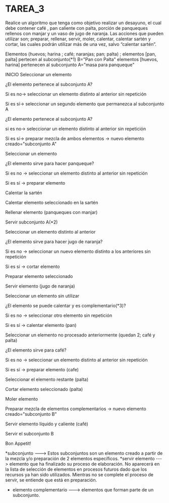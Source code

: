 # TAREA_3 

Realice un algoritmo que tenga como objetivo realizar un desayuno, el cual
debe contener café , pan caliente con palta, porción de panqueques rellenos
con manjar y un vaso de jugo de naranja. Las acciones que pueden utilizar
son; preparar, rellenar, servir, moler, calentar, calentar sartén y cortar, las
cuales podrán utilizar más de una vez, salvo “calentar sartén”.


Elementos (huevos; harina ; café; naranjas; pan; palta) ; elementos [pan, palta] pertecen al subconjunto(*1) B="Pan con Palta"
elementos [huevos, harina] pertenecen al subconjunto A="masa para panqueque"

INICIO
Seleccionar un elemento

¿El elemento pertenece al subconjunto A?

Si es no-> seleccionar un elemento distinto al anterior sin repetición

Si es sí-> seleccionar un segundo elemento que permanezca al subconjunto A

¿El elemento pertenece al subconjunto A?

si es no-> seleccionar un elemento distinto al anterior sin repetición

Si es sí-> preparar mezcla de ambos elementos -> nuevo elemento creado="subconjunto A"

Seleccionar un elemento

¿El elemento sirve para hacer panqueque?

Si es no -> seleccionar un elemento distinto al anterior sin repetición

Si es sí -> preparar elemento 

Calentar la sartén

Calentar elemento seleccionado en la sartén

Rellenar elemento (panqueques con manjar)

Servir subconjunto A(*2)

Seleccionar un elemento distinto al anterior 

¿El elemento sirve para hacer jugo de naranja?

Si es no -> seleccionar un nuevo elemento distinto a los anteriores sin repetición

Si es sí ->  cortar elemento 

Preparar elemento seleccionado

Servir elemento (jugo de naranja)

Seleccionar un elemento sin utilizar

¿El elemento se puede calentar y es complementario(*3)?

Si es no -> seleccionar otro elemento sin repetición

Si es sí ->  calentar elemento (pan)

Seleccionar un elemento no procesado anteriormente (quedan 2; café y palta)

¿El elemento sirve para café?

Si es no -> seleccionar un elemento distinto al anterior sin repetición

Si es sí -> preparar elemento (cafe)

Seleccionar el elemento restante (palta)

Cortar elemento seleccionado (palta)

Moler elemento 

Preparar mezcla de elementos complementarios -> nuevo elemento creado="subconjunto B"

Servir elemento líquido y caliente (café)

Servir el subconjunto B

Bon Appetit!

*subconjunto ---> Estos subconjuntos son un elemento creado a partir de la mezcla y/o preparación de  2 elementos específicos.
*servir elemento ---> elemento que ha finalizado su proceso de elaboración. No aparecerá en la lista de selección de elementos en procesos futuros dado que los recursos ya han sido utilizados. Mientras no se complete el proceso de servir, se entiende que está en preparación.
* elemento complementario ---> elementos que forman parte de un subconjunto. 

